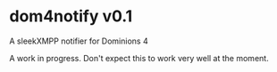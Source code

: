 dom4notify v0.1
==========

A sleekXMPP notifier for Dominions 4

A work in progress. Don't expect this to work very well at the moment.
